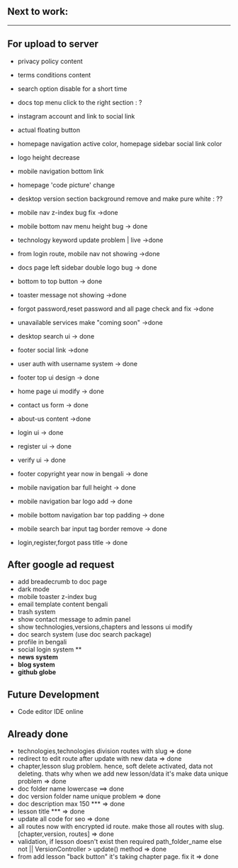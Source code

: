 ## Next to work:

---

## **For upload to server**

-   privacy policy content
-   terms conditions content
-   search option disable for a short time
-   docs top menu click to the right section : ?
-   instagram account and link to social link
-   actual floating button
-   homepage navigation active color, homepage sidebar social link color
-   logo height decrease
-   mobile navigation bottom link
-   homepage 'code picture' change
-   desktop version section background remove and make pure white : ??

-   mobile nav z-index bug fix ->done
-   mobile bottom nav menu height bug -> done
-   technology keyword update problem | live ->done
-   from login route, mobile nav not showing ->done
-   docs page left sidebar double logo bug -> done
-   bottom to top button -> done
-   toaster message not showing ->done
-   forgot password,reset password and all page check and fix ->done
-   unavailable services make "coming soon" ->done
-   desktop search ui -> done
-   footer social link ->done
-   user auth with username system -> done
-   footer top ui design -> done
-   home page ui modify -> done
-   contact us form -> done
-   about-us content ->done
-   login ui -> done
-   register ui -> done
-   verify ui -> done
-   footer copyright year now in bengali -> done
-   mobile navigation bar full height -> done
-   mobile navigation bar logo add -> done
-   mobile bottom navigation bar top padding -> done
-   mobile search bar input tag border remove -> done
-   login,register,forgot pass title -> done

## **After google ad request**

-   add breadecrumb to doc page
-   dark mode
-   mobile toaster z-index bug
-   email template content bengali
-   trash system
-   show contact message to admin panel
-   show technologies,versions,chapters and lessons ui modify
-   doc search system (use doc search package)
-   profile in bengali
-   social login system \*\*
-   **news system**
-   **blog system**
-   **github globe**

## **Future Development**

-   Code editor IDE online

## **Already done**

-   technologies,technologies division routes with slug => done
-   redirect to edit route after update with new data => done
-   chapter,lesson slug problem. hence, soft delete activated, data not deleting. thats why when we add new lesson/data it's make data unique problem => done
-   doc folder name lowercase ==> done
-   doc version folder name unique problem => done
-   doc description max 150 \*\*\* => done
-   lesson title \*\*\* => done
-   update all code for seo => done
-   all routes now with encrypted id route. make those all routes with slug. [chapter,version, routes] => done
-   validation, if lesson doesn't exist then required path_folder_name else not || VersionController > update() method => done
-   from add lesson "back button" it's taking chapter page. fix it => done
